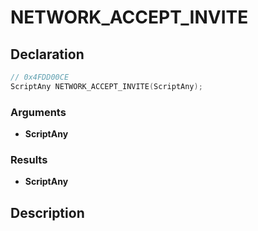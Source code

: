# NETWORK_ACCEPT_INVITE

## Declaration
```cpp
// 0x4FDD00CE
ScriptAny NETWORK_ACCEPT_INVITE(ScriptAny);
```

### Arguments
- **ScriptAny**

### Results
- **ScriptAny**

## Description
